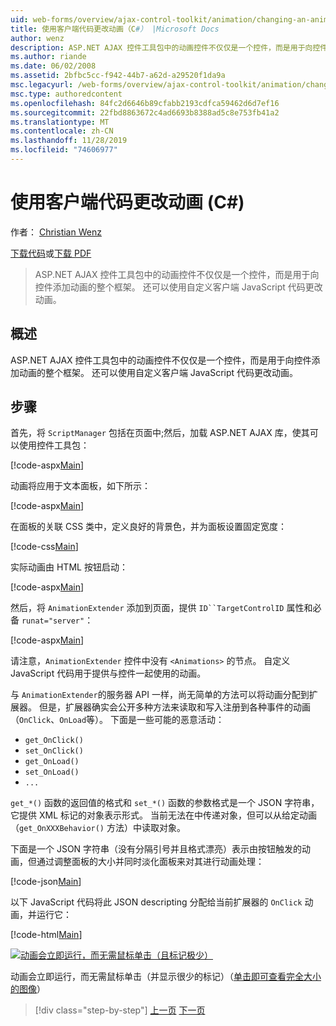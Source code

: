 ```yaml
---
uid: web-forms/overview/ajax-control-toolkit/animation/changing-an-animation-using-client-side-code-cs
title: 使用客户端代码更改动画（C#） |Microsoft Docs
author: wenz
description: ASP.NET AJAX 控件工具包中的动画控件不仅仅是一个控件，而是用于向控件添加动画的整个框架。 动画还可以 。
ms.author: riande
ms.date: 06/02/2008
ms.assetid: 2bfbc5cc-f942-44b7-a62d-a29520f1da9a
msc.legacyurl: /web-forms/overview/ajax-control-toolkit/animation/changing-an-animation-using-client-side-code-cs
msc.type: authoredcontent
ms.openlocfilehash: 84fc2d6646b89cfabb2193cdfca59462d6d7ef16
ms.sourcegitcommit: 22fbd8863672c4ad6693b8388ad5c8e753fb41a2
ms.translationtype: MT
ms.contentlocale: zh-CN
ms.lasthandoff: 11/28/2019
ms.locfileid: "74606977"
---
```

# <a name="changing-an-animation-using-client-side-code-c"></a>使用客户端代码更改动画 (C#)

作者： [Christian Wenz](https://github.com/wenz)

[下载代码](https://download.microsoft.com/download/f/9/a/f9a26acd-8df4-4484-8a18-199e4598f411/Animation11.cs.zip)或[下载 PDF](https://download.microsoft.com/download/6/7/1/6718d452-ff89-4d3f-a90e-c74ec2d636a3/animation11CS.pdf)

> ASP.NET AJAX 控件工具包中的动画控件不仅仅是一个控件，而是用于向控件添加动画的整个框架。 还可以使用自定义客户端 JavaScript 代码更改动画。

## <a name="overview"></a>概述

ASP.NET AJAX 控件工具包中的动画控件不仅仅是一个控件，而是用于向控件添加动画的整个框架。 还可以使用自定义客户端 JavaScript 代码更改动画。

## <a name="steps"></a>步骤

首先，将 `ScriptManager` 包括在页面中;然后，加载 ASP.NET AJAX 库，使其可以使用控件工具包：

[!code-aspx[Main](changing-an-animation-using-client-side-code-cs/samples/sample1.aspx)]

动画将应用于文本面板，如下所示：

[!code-aspx[Main](changing-an-animation-using-client-side-code-cs/samples/sample2.aspx)]

在面板的关联 CSS 类中，定义良好的背景色，并为面板设置固定宽度：

[!code-css[Main](changing-an-animation-using-client-side-code-cs/samples/sample3.css)]

实际动画由 HTML 按钮启动：

[!code-aspx[Main](changing-an-animation-using-client-side-code-cs/samples/sample4.aspx)]

然后，将 `AnimationExtender` 添加到页面，提供 `ID``TargetControlID` 属性和必备 `runat="server"`：

[!code-aspx[Main](changing-an-animation-using-client-side-code-cs/samples/sample5.aspx)]

请注意，`AnimationExtender` 控件中没有 `<Animations>` 的节点。 自定义 JavaScript 代码用于提供与控件一起使用的动画。

与 `AnimationExtender`的服务器 API 一样，尚无简单的方法可以将动画分配到扩展器。 但是，扩展器确实会公开多种方法来读取和写入注册到各种事件的动画（`OnClick`、`OnLoad`等）。 下面是一些可能的恶意活动：

- `get_OnClick()`
- `set_OnClick()`
- `get_OnLoad()`
- `set_OnLoad()`
- `...`

`get_*()` 函数的返回值的格式和 `set_*()` 函数的参数格式是一个 JSON 字符串，它提供 XML 标记的对象表示形式。 当前无法在中传递对象，但可以从给定动画（`get_OnXXXBehavior()` 方法）中读取对象。

下面是一个 JSON 字符串（没有分隔引号并且格式漂亮）表示由按钮触发的动画，但通过调整面板的大小并同时淡化面板来对其进行动画处理：

[!code-json[Main](changing-an-animation-using-client-side-code-cs/samples/sample6.json)]

以下 JavaScript 代码将此 JSON descripting 分配给当前扩展器的 `OnClick` 动画，并运行它：

[!code-html[Main](changing-an-animation-using-client-side-code-cs/samples/sample7.html)]

[![动画会立即运行，而无需鼠标单击（且标记极少）](changing-an-animation-using-client-side-code-cs/_static/image2.png)](changing-an-animation-using-client-side-code-cs/_static/image1.png)

动画会立即运行，而无需鼠标单击（并显示很少的标记）（[单击即可查看完全大小的图像](changing-an-animation-using-client-side-code-cs/_static/image3.png)）

> [!div class="step-by-step"]
> [上一页](executing-animations-using-client-side-code-cs.md)
> [下一页](animating-an-updatepanel-control-cs.md)

